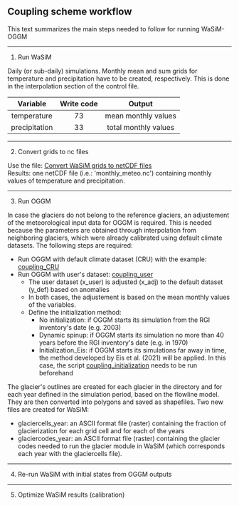 ## Coupling scheme workflow
This text summarizes the main steps needed to follow for running WaSiM-OGGM
_____

1. Run WaSiM

Daily (or sub-daily) simulations. Monthly mean and sum grids for temperature and precipitation have to be created, respectively. This is done in the interpolation section of the control file.

Variable      | Write code  | Output                
:-----------: |:-----------:| :--------------------:
temperature   | 73          | mean monthly values   
precipitation | 33          | total monthly values 

_____
2. Convert grids to nc files

Use the file: [Convert WaSiM grids to netCDF files](../main/scripts/convert_raster_to_nc.py) \
Results: one netCDF file (i.e.: 'monthly_meteo.nc') containing monthly values of temperature and precipitation.

_____
3. Run OGGM

In case the glaciers do not belong to the reference glaciers, an adjustement of the meteorological input data for OGGM is required. This is needed because the parameters are obtained through interpolation from neighboring glaciers, which were already calibrated using default climate datasets.
The following steps are required:

   * Run OGGM with default climate dataset (CRU) with the example: [coupling_CRU](../main/scripts/coupling_CRU.py)
   * Run OGGM with user's dataset: [coupling_user](...) 
      * The user dataset (x_user) is adjusted (x_adj) to the default dataset (y_def) based on anomalies
      * In both cases, the adjustement is based on the mean monthly values of the variables.
      * Define the initialization method: 
         * No initialization: if OGGM starts its simulation from the RGI inventory's date (e.g. 2003)
         * Dynamic spinup: if OGGM starts its simulation no more than 40 years before the RGI inventory's date (e.g. in 1970)
         * Initialization_Eis: if OGGM starts its simulations far away in time, the method developed by Eis et al. (2021) will be applied. In this case, the script [coupling_initialization](../main/scripts/coupling_initialization.py) needs to be run beforehand

The glacier's outlines are created for each glacier in the directory and for each year defined in the simulation period, based on the flowline model. They are then converted into polygons and saved as shapefiles. Two new files are created for WaSiM:
   * glaciercells_year: an ASCII format file (raster) containing the fraction of glacierization for each grid cell and for each of the years
   * glaciercodes_year: an ASCII format file (raster) containing the glacier codes needed to run the glacier module in WaSiM (which corresponds each year with the glaciercells file).


_____
4. Re-run WaSiM with initial states from OGGM outputs


_____
5. Optimize WaSiM results (calibration)
